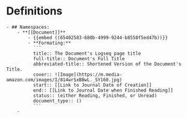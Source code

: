 # Definitions
	- ## Namespaces:
		- **[[Document]]**
			- {{embed ((65402583-680b-4999-9244-b8550f5ed47b))}}
			- **Formating:**
			  ```
			  title:: The Document's Logseq page title
			  full-title:: Document's Full Title
			  abbreviated-title:: Shortened Version of the Document's Title.
			  cover:: ![Image](https://m.media-amazon.com/images/I/814wrSxBBwL._SY160.jpg)
			  start:: [[Link to Journal Date of Creation]]
			  end:: [[Link to Journal Date when Finished Reading]]
			  status:: (either Reading, Finished, or Unread)
			  document_type:: ()
			  ```
		-